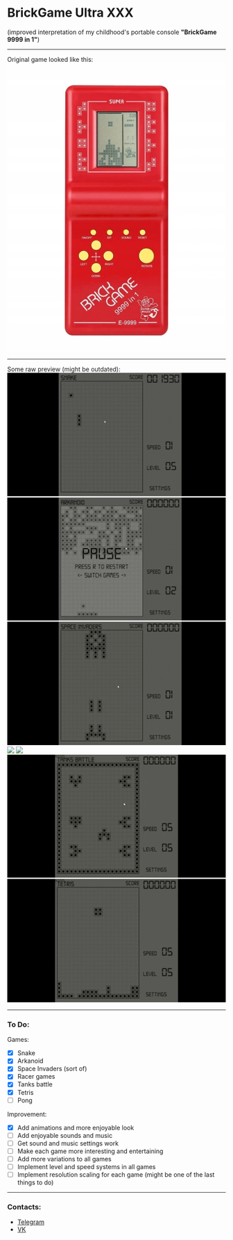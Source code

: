 # BrickGame Ultra XXX #
(improved interpretation of my childhood's portable console 
__"BrickGame 9999 in 1"__)
***
Original game looked like this:
![img.png](essentials/readme_media/img.png)
***
Some raw preview
(might be outdated):
![](essentials/readme_media/snake.gif)
![](essentials/readme_media/arkanoid.gif)
![](essentials/readme_media/invaders.gif)
![](essentials/readme_media/traffic_racer.gif)
![](essentials/readme_media/tunnel_racer.gif)
![](essentials/readme_media/tanks_battle.gif)
![](essentials/readme_media/tetris.gif)
***
### To Do: ###
Games:
- [x] Snake 
- [x] Arkanoid 
- [x] Space Invaders (sort of)
- [x] Racer games
- [x] Tanks battle
- [x] Tetris
- [ ] Pong

Improvement:
- [x] Add animations and more enjoyable look
- [ ] Add enjoyable sounds and music
- [ ] Get sound and music settings work
- [ ] Make each game more interesting and entertaining
- [ ] Add more variations to all games
- [ ] Implement level and speed systems in all games
- [ ] Implement resolution scaling for each game (might be one of the last things to do)
***
### Contacts:
* [Telegram](https://t.me/crawlic)
* [VK](https://vk.com/ovalmercyy)
